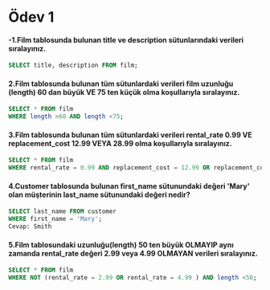 # Ödev 1
#### -1.Film tablosunda bulunan title ve description sütunlarındaki verileri sıralayınız.
```sql
SELECT title, description FROM film;
```
#### 2.Film tablosunda bulunan tüm sütunlardaki verileri film uzunluğu (length) 60 dan büyük VE 75 ten küçük olma koşullarıyla sıralayınız.
```sql
SELECT * FROM film
WHERE length >60 AND length <75;
```
#### 3.Film tablosunda bulunan tüm sütunlardaki verileri rental_rate 0.99 VE replacement_cost 12.99 VEYA 28.99 olma koşullarıyla sıralayınız.
```sql
SELECT * FROM film
WHERE rental_rate = 0.99 AND replacement_cost = 12.99 OR replacement_cost = 28.99;
```
#### 4.Customer tablosunda bulunan first_name sütunundaki değeri 'Mary' olan müşterinin last_name sütunundaki değeri nedir?
```sql
SELECT last_name FROM customer
WHERE first_name = 'Mary';
Cevap: Smith
```
#### 5.Film tablosundaki uzunluğu(length) 50 ten büyük OLMAYIP aynı zamanda rental_rate değeri 2.99 veya 4.99 OLMAYAN verileri sıralayınız.
```sql
SELECT * FROM film
WHERE NOT (rental_rate = 2.99 OR rental_rate = 4.99 ) AND length <50;
```